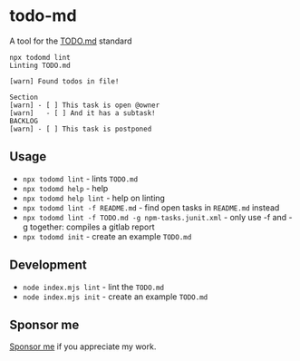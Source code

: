 # todo-md

A tool for the [TODO.md](https://github.com/todo-md/todo-md) standard

```shell
npx todomd lint
Linting TODO.md

[warn] Found todos in file!

Section
[warn] - [ ] This task is open @owner
[warn]   - [ ] And it has a subtask!
BACKLOG
[warn] - [ ] This task is postponed
```

## Usage

- `npx todomd lint` - lints `TODO.md`
- `npx todomd help` - help 
- `npx todomd help lint` - help on linting
- `npx todomd lint -f README.md` - find open tasks in `README.md` instead
- `npx todomd lint -f TODO.md -g npm-tasks.junit.xml` - only use -f and -g together: compiles a gitlab report
- `npx todomd init` - create an example `TODO.md`


## Development

- `node index.mjs lint` - lint the `TODO.md`
- `node index.mjs init` - create an example `TODO.md`

## Sponsor me

[Sponsor me](https://github.com/sponsors/rkristelijn/) if you appreciate my work.
